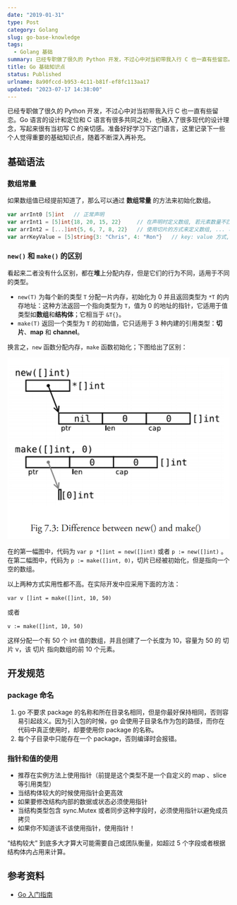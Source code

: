 ```yaml
---
date: "2019-01-31"
type: Post
category: Golang
slug: go-base-knowledge
tags:
  - Golang 基础
summary: 已经专职做了很久的 Python 开发，不过心中对当初带我入行 C 也一直有些留恋。Go 语言的设计和定位和 C 语言有很多共同之处，也融入了很多现代的设计理念，写起来很有当初写 C 的亲切感。准备好好学习下这门语言，这里记录下一些个人觉得重要的基础知识点，随着不断深入再补充。
title: Go 基础知识点
status: Published
urlname: 8a90fccd-b953-4c11-b81f-ef8fc113aa17
updated: "2023-07-17 14:38:00"
---
```


已经专职做了很久的 Python 开发，不过心中对当初带我入行 C 也一直有些留恋。Go 语言的设计和定位和 C 语言有很多共同之处，也融入了很多现代的设计理念，写起来很有当初写 C 的亲切感。准备好好学习下这门语言，这里记录下一些个人觉得重要的基础知识点，随着不断深入再补充。

## 基础语法

### 数组常量

如果数组值已经提前知道了，那么可以通过 **数组常量** 的方法来初始化数组。

```go
var arrInt0 [5]int   // 正常声明
var arrInt1 = [5]int{18, 20, 15, 22}     // 在声明时定义数组, 若元素数量不匹配, 可以忽略后面的元素
var arrInt2 = [...]int{5, 6, 7, 8, 22}   // 使用切片的方式来定义数组, ... 可省略
var arrKeyValue = [5]string{3: "Chris", 4: "Ron"}   // key: value 方式, 只有索引 3 和 4 被赋予实际的值, 其他元素都被设置为空的字符串

```

### `new()` 和 `make()` 的区别

看起来二者没有什么区别，都在**堆**上分配内存，但是它们的行为不同，适用于不同的类型。

- `new(T)` 为每个新的类型 `T` 分配一片内存，初始化为 0 并且返回类型为 `*T` 的内存地址：这种方法返回一个指向类型为 `T`，值为 0 的地址的指针，它适用于值类型如**数组**和**结构体**；它相当于 `&T{}`。
- `make(T)` 返回一个类型为 `T` 的初始值，它只适用于 3 种内建的引用类型：**切片**、**map** 和 **channel**。

换言之，`new` 函数分配内存，`make` 函数初始化；下图给出了区别：

![](../../images/b6e8bfcc700177741a6997459d697868.jpg)

在的第一幅图中，代码为 `var p *[]int = new([]int)` 或者 `p := new([]int)` 。在第二幅图中，代码为 `p := make([]int, 0)`，切片已经被初始化，但是指向一个空的数组。

以上两种方式实用性都不高。在实际开发中应采用下面的方法：

```text
var v []int = make([]int, 10, 50)

```

或者

```text
v := make([]int, 10, 50)

```

这样分配一个有 50 个 int 值的数组，并且创建了一个长度为 10，容量为 50 的 切片 v，该 切片 指向数组的前 10 个元素。

## 开发规范

### package 命名

1. go 不要求 package 的名称和所在目录名相同，但是你最好保持相同，否则容易引起歧义。因为引入包的时候，go 会使用子目录名作为包的路径，而你在代码中真正使用时，却要使用你 package 的名称。
2. 每个子目录中只能存在一个 package，否则编译时会报错。

### 指针和值的使用

- 推荐在实例方法上使用指针（前提是这个类型不是一个自定义的 map 、slice 等引用类型）
- 当结构体较大的时候使用指针会更高效
- 如果要修改结构内部的数据或状态必须使用指针
- 当结构类型包含 sync.Mutex 或者同步这种字段时，必须使用指针以避免成员拷贝
- 如果你不知道该不该使用指针，使用指针！

“结构较大” 到底多大才算大可能需要自己或团队衡量，如超过 5 个字段或者根据结构体内占用来计算。

## 参考资料

- [Go 入门指南](https://go.fdos.me/)
